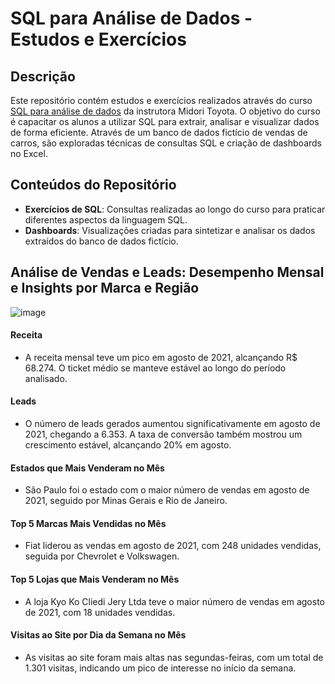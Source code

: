 # SQL para Análise de Dados - Estudos e Exercícios

## Descrição

Este repositório contém estudos e exercícios realizados através do curso [SQL para análise de dados](https://www.udemy.com/course/sql-para-analise-de-dados/) da instrutora Midori Toyota. O objetivo do curso é capacitar os alunos a utilizar SQL para extrair, analisar e visualizar dados de forma eficiente. Através de um banco de dados fictício de vendas de carros, são exploradas técnicas de consultas SQL e criação de dashboards no Excel.

## Conteúdos do Repositório

- **Exercícios de SQL**: Consultas realizadas ao longo do curso para praticar diferentes aspectos da linguagem SQL.
- **Dashboards**: Visualizações criadas para sintetizar e analisar os dados extraídos do banco de dados fictício.

## Análise de Vendas e Leads: Desempenho Mensal e Insights por Marca e Região
![image](https://github.com/pablovvoliveira/sql-analise-de-dados/assets/102966355/95daff94-5956-471f-9903-2865b856b838)




#### Receita
- A receita mensal teve um pico em agosto de 2021, alcançando R$ 68.274. O ticket médio se manteve estável ao longo do período analisado.

#### Leads 
- O número de leads gerados aumentou significativamente em agosto de 2021, chegando a 6.353. A taxa de conversão também mostrou um crescimento estável, alcançando 20% em agosto.

#### Estados que Mais Venderam no Mês

- São Paulo foi o estado com o maior número de vendas em agosto de 2021, seguido por Minas Gerais e Rio de Janeiro.

#### Top 5 Marcas Mais Vendidas no Mês

- Fiat liderou as vendas em agosto de 2021, com 248 unidades vendidas, seguida por Chevrolet e Volkswagen.

#### Top 5 Lojas que Mais Venderam no Mês

- A loja Kyo Ko Cliedi Jery Ltda teve o maior número de vendas em agosto de 2021, com 18 unidades vendidas.

#### Visitas ao Site por Dia da Semana no Mês

- As visitas ao site foram mais altas nas segundas-feiras, com um total de 1.301 visitas, indicando um pico de interesse no início da semana.


